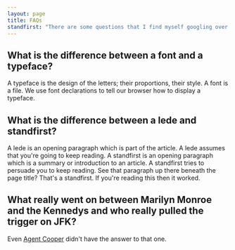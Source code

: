 ```yaml
---
layout: page
title: FAQs
standfirst: "There are some questions that I find myself googling over and over again because I can never quite remember the answers. That gets a bit boring so I've written them all down here."
---
```


## What is the difference between a font and a typeface?

A typeface is the design of the letters; their proportions, their style. A font is a file. We use font declarations to tell our browser how to display a typeface.

## What is the difference between a lede and standfirst?

A lede is an opening paragraph which is part of the article. A lede assumes that you're going to keep reading. A standfirst is an opening paragraph which is a summary or introduction to an article. A standfirst tries to persuade you to keep reading. See that paragraph up there beneath the page title? That's a standfirst. If you're reading this then it worked.

## What really went on between Marilyn Monroe and the Kennedys and who really pulled the trigger on JFK? 

Even [Agent Cooper](http://en.wikipedia.org/wiki/Dale_Cooper) didn't have the answer to that one.



